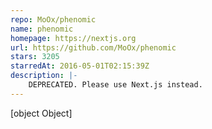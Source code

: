 ```yaml
---
repo: MoOx/phenomic
name: phenomic
homepage: https://nextjs.org
url: https://github.com/MoOx/phenomic
stars: 3205
starredAt: 2016-05-01T02:15:39Z
description: |-
    DEPRECATED. Please use Next.js instead.
---
```


[object Object]
